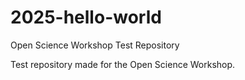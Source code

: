 # 2025-hello-world
Open Science Workshop Test Repository

Test repository made for the Open Science Workshop. 
